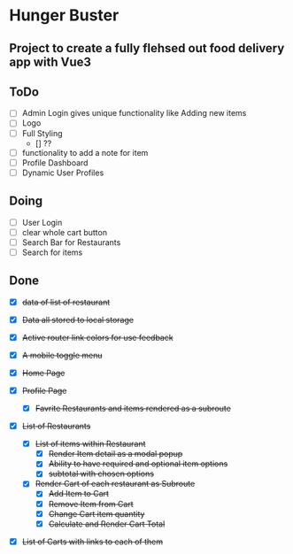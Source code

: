 # Hunger Buster

## Project to create a fully flehsed out food delivery app with Vue3

## ToDo

-  [ ] Admin Login gives unique functionality like Adding new items
-  [ ] Logo
-  [ ] Full Styling
   -  [] ??
-  [ ] functionality to add a note for item
-  [ ] Profile Dashboard
-  [ ] Dynamic User Profiles

## Doing

-  [ ] User Login
-  [ ] clear whole cart button
-  [ ] Search Bar for Restaurants
-  [ ] Search for items

## Done

-  [x] ~~data of list of restaurant~~
-  [x] ~~Data all stored to local storage~~

-  [x] ~~Active router link colors for use feedback~~
-  [x] ~~A mobile toggle menu~~
-  [x] ~~Home Page~~
-  [x] ~~Profile Page~~
   -  [x] ~~Favrite Restaurants and items rendered as a subroute~~
-  [x] ~~List of Restaurants~~
   -  [x] ~~List of items within Restaurant~~
      -  [x] ~~Render Item detail as a modal popup~~
      -  [x] ~~Ability to have required and optional item options~~
      -  [x] ~~subtotal with chosen options~~
   -  [x] ~~Render Cart of each restaurant as Subroute~~
      -  [x] ~~Add Item to Cart~~
      -  [x] ~~Remove Item from Cart~~
      -  [x] ~~Change Cart item quantity~~
      -  [x] ~~Calculate and Render Cart Total~~
-  [x] ~~List of Carts with links to each of them~~
